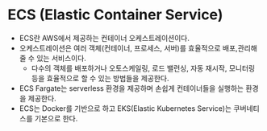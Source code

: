 # ECS (Elastic Container Service)

- ECS란 AWS에서 제공하는 컨테이너 오케스트레이션이다.
- 오케스트레이션은 여러 객체(컨테이너, 프로세스, 서버)를 효율적으로 배포,관리해줄 수 있는 서비스이다.
  - 다수의 객체를 배포하거나 오토스케일링, 로드 밸런싱, 자동 재시작, 모니터링 등을 효율적으로 할 수 있는 방법들을 제공한다.
- ECS Fargate는 serverless 환경을 제공하며 손쉽게 컨테이너들을 실행하는 환경을 제공한다.
- ECS는 Docker를 기반으로 하고 EKS(Elastic Kubernetes Service)는 쿠버네티스를 기본으로 한다.
